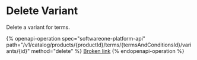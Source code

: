 # Delete Variant

Delete a variant for terms.

{% openapi-operation spec="softwareone-platform-api" path="/v1/catalog/products/{productId}/terms/{termsAndConditionsId}/variants/{id}" method="delete" %}
[Broken link](broken-reference)
{% endopenapi-operation %}
